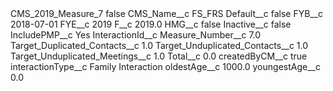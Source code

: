 <?xml version="1.0" encoding="UTF-8"?>
<CustomMetadata xmlns="http://soap.sforce.com/2006/04/metadata" xmlns:xsi="http://www.w3.org/2001/XMLSchema-instance" xmlns:xsd="http://www.w3.org/2001/XMLSchema">
    <label>CMS_2019_Measure_7</label>
    <protected>false</protected>
    <values>
        <field>CMS_Name__c</field>
        <value xsi:type="xsd:string">FS_FRS</value>
    </values>
    <values>
        <field>Default__c</field>
        <value xsi:type="xsd:boolean">false</value>
    </values>
    <values>
        <field>FYB__c</field>
        <value xsi:type="xsd:date">2018-07-01</value>
    </values>
    <values>
        <field>FYE__c</field>
        <value xsi:type="xsd:string">2019</value>
    </values>
    <values>
        <field>F__c</field>
        <value xsi:type="xsd:double">2019.0</value>
    </values>
    <values>
        <field>HMG__c</field>
        <value xsi:type="xsd:boolean">false</value>
    </values>
    <values>
        <field>Inactive__c</field>
        <value xsi:type="xsd:boolean">false</value>
    </values>
    <values>
        <field>IncludePMP__c</field>
        <value xsi:type="xsd:string">Yes</value>
    </values>
    <values>
        <field>InteractionId__c</field>
        <value xsi:nil="true"/>
    </values>
    <values>
        <field>Measure_Number__c</field>
        <value xsi:type="xsd:double">7.0</value>
    </values>
    <values>
        <field>Target_Duplicated_Contacts__c</field>
        <value xsi:type="xsd:double">1.0</value>
    </values>
    <values>
        <field>Target_Unduplicated_Contacts__c</field>
        <value xsi:type="xsd:double">1.0</value>
    </values>
    <values>
        <field>Target_Unduplicated_Meetings__c</field>
        <value xsi:type="xsd:double">1.0</value>
    </values>
    <values>
        <field>Total__c</field>
        <value xsi:type="xsd:double">0.0</value>
    </values>
    <values>
        <field>createdByCM__c</field>
        <value xsi:type="xsd:boolean">true</value>
    </values>
    <values>
        <field>interactionType__c</field>
        <value xsi:type="xsd:string">Family Interaction</value>
    </values>
    <values>
        <field>oldestAge__c</field>
        <value xsi:type="xsd:double">1000.0</value>
    </values>
    <values>
        <field>youngestAge__c</field>
        <value xsi:type="xsd:double">0.0</value>
    </values>
</CustomMetadata>
